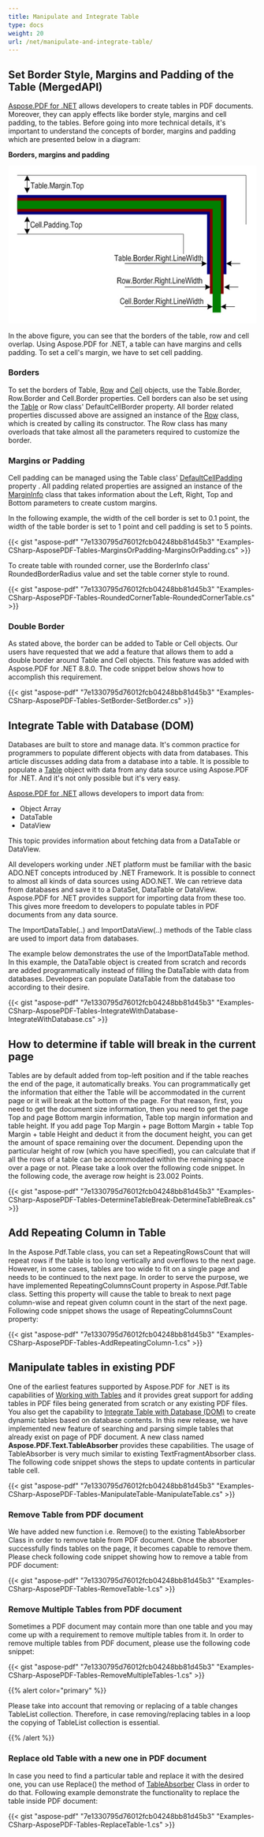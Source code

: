 ```yaml
---
title: Manipulate and Integrate Table
type: docs
weight: 20
url: /net/manipulate-and-integrate-table/
---
```


## **Set Border Style, Margins and Padding of the Table (MergedAPI)**
[Aspose.PDF for .NET](/pdf/net/home/) allows developers to create tables in PDF documents. Moreover, they can apply effects like border style, margins and cell padding, to the tables. Before going into more technical details, it's important to understand the concepts of border, margins and padding which are presented below in a diagram:

**Borders, margins and padding** 

![todo:image_alt_text](manipulate-and-integrate-table_1.png)

In the above figure, you can see that the borders of the table, row and cell overlap. Using Aspose.PDF for .NET, a table can have margins and cells padding. To set a cell's margin, we have to set cell padding.
### **Borders**
To set the borders of Table, [Row](https://apireference.aspose.com/net/pdf/aspose.pdf/row) and [Cell](https://apireference.aspose.com/net/pdf/aspose.pdf/cell) objects, use the Table.Border, Row.Border and Cell.Border properties. Cell borders can also be set using the [Table](https://apireference.aspose.com/net/pdf/aspose.pdf/table) or Row class' DefaultCellBorder property. All border related properties discussed above are assigned an instance of the [Row](https://apireference.aspose.com/net/pdf/aspose.pdf/row) class, which is created by calling its constructor. The Row class has many overloads that take almost all the parameters required to customize the border.
### **Margins or Padding**
Cell padding can be managed using the Table class' [DefaultCellPadding](https://apireference.aspose.com/net/pdf/aspose.pdf/table/properties/defaultcellpadding) property . All padding related properties are assigned an instance of the [MarginInfo](https://apireference.aspose.com/net/pdf/aspose.pdf/margininfo) class that takes information about the Left, Right, Top and Bottom parameters to create custom margins.

In the following example, the width of the cell border is set to 0.1 point, the width of the table border is set to 1 point and cell padding is set to 5 points.

{{< gist "aspose-pdf" "7e1330795d76012fcb04248bb81d45b3" "Examples-CSharp-AsposePDF-Tables-MarginsOrPadding-MarginsOrPadding.cs" >}}

To create table with rounded corner, use the BorderInfo class' RoundedBorderRadius value and set the table corner style to round.

{{< gist "aspose-pdf" "7e1330795d76012fcb04248bb81d45b3" "Examples-CSharp-AsposePDF-Tables-RoundedCornerTable-RoundedCornerTable.cs" >}}
### **Double Border**
As stated above, the border can be added to Table or Cell objects. Our users have requested that we add a feature that allows them to add a double border around Table and Cell objects. This feature was added with Aspose.PDF for .NET 8.8.0. The code snippet below shows how to accomplish this requirement.

{{< gist "aspose-pdf" "7e1330795d76012fcb04248bb81d45b3" "Examples-CSharp-AsposePDF-Tables-SetBorder-SetBorder.cs" >}}
## **Integrate Table with Database (DOM)**
Databases are built to store and manage data. It's common practice for programmers to populate different objects with data from databases. This article discusses adding data from a database into a table. It is possible to populate a [Table](https://apireference.aspose.com/net/pdf/aspose.pdf/table) object with data from any data source using Aspose.PDF for .NET. And it's not only possible but it's very easy.

[Aspose.PDF for .NET](/pdf/net/) allows developers to import data from:

- Object Array
- DataTable
- DataView

This topic provides information about fetching data from a DataTable or DataView.

All developers working under .NET platform must be familiar with the basic ADO.NET concepts introduced by .NET Framework. It is possible to connect to almost all kinds of data sources using ADO.NET. We can retrieve data from databases and save it to a DataSet, DataTable or DataView. Aspose.PDF for .NET provides support for importing data from these too. This gives more freedom to developers to populate tables in PDF documents from any data source.

The ImportDataTable(..) and ImportDataView(..) methods of the Table class are used to import data from databases.

The example below demonstrates the use of the ImportDataTable method. In this example, the DataTable object is created from scratch and records are added programmatically instead of filling the DataTable with data from databases. Developers can populate DataTable from the database too according to their desire.

{{< gist "aspose-pdf" "7e1330795d76012fcb04248bb81d45b3" "Examples-CSharp-AsposePDF-Tables-IntegrateWithDatabase-IntegrateWithDatabase.cs" >}}
## **How to determine if table will break in the current page**
Tables are by default added from top-left position and if the table reaches the end of the page, it automatically breaks. You can programmatically get the information that either the Table will be accommodated in the current page or it will break at the bottom of the page. For that reason, first, you need to get the document size information, then you need to get the page Top and page Bottom margin information, Table top margin information and table height. If you add page Top Margin + page Bottom Margin + table Top Margin + table Height and deduct it from the document height, you can get the amount of space remaining over the document. Depending upon the particular height of row (which you have specified), you can calculate that if all the rows of a table can be accommodated within the remaining space over a page or not. Please take a look over the following code snippet. In the following code, the average row height is 23.002 Points.

{{< gist "aspose-pdf" "7e1330795d76012fcb04248bb81d45b3" "Examples-CSharp-AsposePDF-Tables-DetermineTableBreak-DetermineTableBreak.cs" >}}
## **Add Repeating Column in Table**
In the Aspose.Pdf.Table class, you can set a RepeatingRowsCount that will repeat rows if the table is too long vertically and overflows to the next page. However, in some cases, tables are too wide to fit on a single page and needs to be continued to the next page. In order to serve the purpose, we have implemented RepeatingColumnsCount property in Aspose.Pdf.Table class. Setting this property will cause the table to break to next page column-wise and repeat given column count in the start of the next page. Following code snippet shows the usage of RepeatingColumnsCount property:

{{< gist "aspose-pdf" "7e1330795d76012fcb04248bb81d45b3" "Examples-CSharp-AsposePDF-Tables-AddRepeatingColumn-1.cs" >}}
## **Manipulate tables in existing PDF**
One of the earliest features supported by Aspose.PDF for .NET is its capabilities of [Working with Tables](http://www.aspose.com/docs/display/pdfnet/Working+with+Tables) and it provides great support for adding tables in PDF files being generated from scratch or any existing PDF files. You also get the capability to [Integrate Table with Database (DOM)](/pdf/net/manipulate-and-integrate-table/#manipulateandintegratetable-integratetablewithdatabase-dom) to create dynamic tables based on database contents. In this new release, we have implemented new feature of searching and parsing simple tables that already exist on page of PDF document. A new class named **Aspose.PDF.Text.TableAbsorber** provides these capabilities. The usage of TableAbsorber is very much similar to existing TextFragmentAbsorber class. The following code snippet shows the steps to update contents in particular table cell.

{{< gist "aspose-pdf" "7e1330795d76012fcb04248bb81d45b3" "Examples-CSharp-AsposePDF-Tables-ManipulateTable-ManipulateTable.cs" >}}
### **Remove Table from PDF document**
We have added new function i.e. Remove() to the existing TableAbsorber Class in order to remove table from PDF document. Once the absorber successfully finds tables on the page, it becomes capable to remove them. Please check following code snippet showing how to remove a table from PDF document:

{{< gist "aspose-pdf" "7e1330795d76012fcb04248bb81d45b3" "Examples-CSharp-AsposePDF-Tables-RemoveTable-1.cs" >}}
### **Remove Multiple Tables from PDF document**
Sometimes a PDF document may contain more than one table and you may come up with a requirement to remove multiple tables from it. In order to remove multiple tables from PDF document, please use the following code snippet:

{{< gist "aspose-pdf" "7e1330795d76012fcb04248bb81d45b3" "Examples-CSharp-AsposePDF-Tables-RemoveMultipleTables-1.cs" >}}

{{% alert color="primary" %}} 

Please take into account that removing or replacing of a table changes TableList collection. Therefore, in case removing/replacing tables in a loop the copying of TableList collection is essential.

{{% /alert %}} 
### **Replace old Table with a new one in PDF document**
In case you need to find a particular table and replace it with the desired one, you can use Replace() the method of [TableAbsorber](https://apireference.aspose.com/net/pdf/aspose.pdf.text/tableabsorber) Class in order to do that. Following example demonstrate the functionality to replace the table inside PDF document:

{{< gist "aspose-pdf" "7e1330795d76012fcb04248bb81d45b3" "Examples-CSharp-AsposePDF-Tables-ReplaceTable-1.cs" >}}
